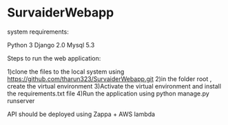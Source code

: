 # SurvaiderWebapp

system requirements:

Python 3
Django 2.0
Mysql 5.3

Steps to run the web application:

1)clone the files to the local system using https://github.com/tharun323/SurvaiderWebapp.git
2)in the folder root , create the virtual environment
3)Activate the virtual environment and install the requirements.txt file
4)Run the application using python manage.py runserver

API should be deployed using Zappa + AWS lambda 

